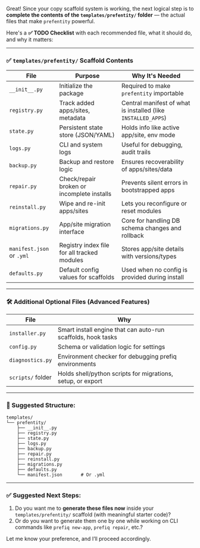 Great! Since your copy scaffold system is working, the next logical step is to **complete the contents of the `templates/prefentity/` folder** — the actual files that make `prefentity` powerful.

Here's a **✅ TODO Checklist** with each recommended file, what it should do, and why it matters:

---

### ✅ `templates/prefentity/` Scaffold Contents

| File                      | Purpose                                     | Why It's Needed                                               |
| ------------------------- | ------------------------------------------- | ------------------------------------------------------------- |
| `__init__.py`             | Initialize the package                      | Required to make `prefentity` importable                      |
| `registry.py`             | Track added apps/sites, metadata            | Central manifest of what is installed (like `INSTALLED_APPS`) |
| `state.py`                | Persistent state store (JSON/YAML)          | Holds info like active app/site, env mode                     |
| `logs.py`                 | CLI and system logs                         | Useful for debugging, audit trails                            |
| `backup.py`               | Backup and restore logic                    | Ensures recoverability of apps/sites/data                     |
| `repair.py`               | Check/repair broken or incomplete installs  | Prevents silent errors in bootstrapped apps                   |
| `reinstall.py`            | Wipe and re-init apps/sites                 | Lets you reconfigure or reset modules                         |
| `migrations.py`           | App/site migration interface                | Core for handling DB schema changes and rollback              |
| `manifest.json` or `.yml` | Registry index file for all tracked modules | Stores app/site details with versions/types                   |
| `defaults.py`             | Default config values for scaffolds         | Used when no config is provided during install                |

---

### 🛠️ Additional Optional Files (Advanced Features)

| File              | Why                                                          |
| ----------------- | ------------------------------------------------------------ |
| `installer.py`    | Smart install engine that can auto-run scaffolds, hook tasks |
| `config.py`       | Schema or validation logic for settings                      |
| `diagnostics.py`  | Environment checker for debugging prefiq environments        |
| `scripts/` folder | Holds shell/python scripts for migrations, setup, or export  |

---

### 📁 Suggested Structure:

```
templates/
└── prefentity/
    ├── __init__.py
    ├── registry.py
    ├── state.py
    ├── logs.py
    ├── backup.py
    ├── repair.py
    ├── reinstall.py
    ├── migrations.py
    ├── defaults.py
    └── manifest.json       # Or .yml
```

---

### ✅ Suggested Next Steps:

1. Do you want me to **generate these files now** inside your `templates/prefentity/` scaffold (with meaningful starter code)?
2. Or do you want to generate them one by one while working on CLI commands like `prefiq new-app`, `prefiq repair`, etc.?

Let me know your preference, and I’ll proceed accordingly.
